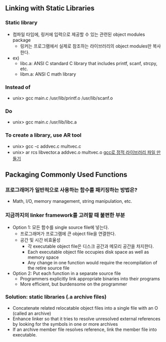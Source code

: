 ## Linking with Static Libraries

### Static library
- 컴파일 타임에, 링커에 입력으로 제공할 수 있는 관련된 object modules package
	- 링커는 프로그램에서 실제로 참조하는 라이브러리의 object modules만 복사한다.
- ex)
	- libc.a: ANSI C standard C library that includes printf, scanf, strcpy, etc.
	- libm.a: ANSI C math library
### Instead of
- unix> gcc main.c /usr/lib/printf.o /usr/lib/scanf.o
### Do
- unix> gcc main.c /usr/lib/libc.a
### To create a library, use AR tool
- unix> gcc -c addvec.c multvec.c
- unix> ar rcs libvector.a addvec.o multvec.o
[gcc로 정적 라이브러리 파일 만들기](https://velog.io/@hidaehyunlee/GCC%EB%A1%9C-%EC%A0%95%EC%A0%81-%EB%9D%BC%EC%9D%B4%EB%B8%8C%EB%9F%AC%EB%A6%AC-%ED%8C%8C%EC%9D%BC-%EB%A7%8C%EB%93%A4%EA%B8%B0)

## Packaging Commonly Used Functions

### 프로그래머가 일반적으로 사용하는 함수를 패키징하는 방법은?
- Math, I/O, memory management, string manipulation, etc.
### 지금까지의 linker framework를 고려할 때 불편한 부분
- Option 1: 모든 함수를 single source file에 넣는다.
	- 프로그래머가 프로그램에 큰 object file을 연결한다.
	- 공간 및 시간 비효율성
		- 각 executable object file은 디스크 공간과 메모리 공간을 차지한다.
		- Each executable object file occupies disk space as well as memory space
		- Any change in one function would require the recompilation of the retire source file
- Option 2: Put each function in a separate source file
	- Programmers explicitly link appropriate binaries into their programs
	- More efficient, but burdensome on the programmer
### Solution: static libraries (.a archive files)
- Concatenate related relocatable object files into a single file with an O (called an archive)
- Enhance linker so that it tries to resolve unresolved external references by looking for the symbols in one or more archives
- If an archive member file resolves reference, link the member file into executable.